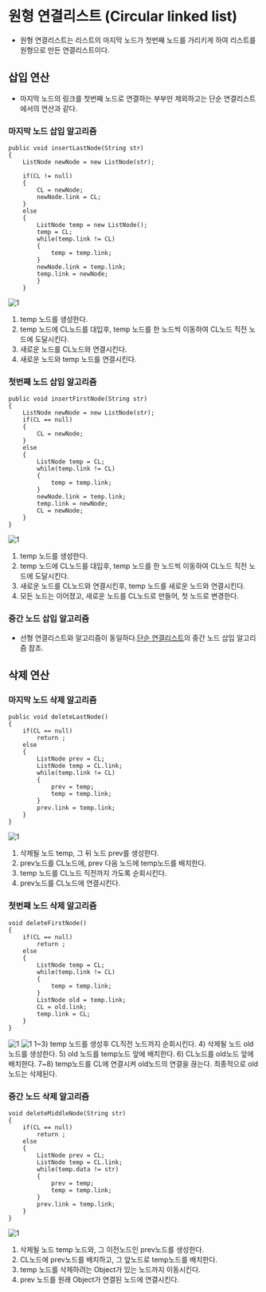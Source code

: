 # 원형 연결리스트 (Circular linked list)
* 원형 연결리스트는 리스트의 마지막 노드가 첫번째 노드를 가리키게 하여 리스트를 원형으로 만든 연결리스트이다.
## 삽입 연산
* 마지막 노드의 링크를 첫번째 노드로 연결하는 부부만 제외하고는 단순 연결리스트에서의 연산과 같다.
### 마지막 노드 삽입 알고리즘
```
public void insertLastNode(String str)
{
	ListNode newNode = new ListNode(str);
	
	if(CL != null)
	{
		CL = newNode;		 
		newNode.link = CL;	
	}
	else
	{
		ListNode temp = new ListNode();
		temp = CL;
		while(temp.link != CL)
		{
			temp = temp.link;	 
		}
		newNode.link = temp.link;		
		temp.link = newNode;		
		}
	}
```
![1](https://github.com/97Fekim/TIL/blob/master/image/%EC%9B%90%ED%98%95%EB%A6%AC%EC%8A%A4%ED%8A%B8%20%EB%81%9D%EB%85%B8%EB%93%9C%20%EC%82%BD%EC%9E%85.PNG?raw=true)
1. temp 노드를 생성한다.
2. temp 노드에 CL노드를 대입후, temp 노드를 한 노드씩 이동하여 CL노드 직전 노드에 도달시킨다.
3. 새로운 노드를 CL노드와 연결시킨다.
4. 새로운 노드와 temp 노드를 연결시킨다.

### 첫번째 노드 삽입 알고리즘
```
public void insertFirstNode(String str)
{
	ListNode newNode = new ListNode(str);
	if(CL == null)
	{	
		CL = newNode;
	}
	else
	{
		ListNode temp = CL;
		while(temp.link != CL)
		{
			temp = temp.link;
		}
		newNode.link = temp.link;
		temp.link = newNode;
		CL = newNode;
	}
}
```
![1](https://github.com/97Fekim/TIL/blob/master/image/%EC%9B%90%EB%A0%B9%EB%A6%AC%EC%8A%A4%ED%8A%B8%20%EC%B2%AB%EB%85%B8%EB%93%9C%20%EC%82%BD%EC%9E%85.PNG?raw=true)
1. temp 노드를 생성한다.
2. temp 노드에 CL노드를 대입후, temp 노드를 한 노드씩 이동하여 CL노드 직전 노드에 도달시킨다.
3. 새로운 노드를 CL노드와 연결시킨후, temp 노드를 새로운 노드와 연결시킨다.
4. 모든 노드는 이어졌고, 새로운 노드를 CL노드로 만들어, 첫 노드로 변경한다.
### 중간 노드 삽입 알고리즘 
* 선형 연결리스트와 알고리즘이 동일하다.[단순 연결리스트](https://github.com/97Fekim/TIL/blob/master/Data%20Structure/1.%20Linked%20list.md)의 중간 노드 삽입 알고리즘 참조.
## 삭제 연산
### 마지막 노드 삭제 알고리즘
```
public void deleteLastNode()
{
	if(CL == null)
		return ;
	else
	{
		ListNode prev = CL;
		ListNode temp = CL.link;
		while(temp.link != CL)
		{
			prev = temp;
			temp = temp.link;
		}
		prev.link = temp.link;
	}
}
```
![1](https://github.com/97Fekim/TIL/blob/master/image/%EC%9B%90%ED%98%95%EB%A6%AC%EC%8A%A4%ED%8A%B8%20%EB%A7%88%EC%A7%80%EB%A7%89%EB%85%B8%EB%93%9C%20%EC%82%AD%EC%A0%9C.PNG?raw=true)
1) 삭제될 노드 temp, 그 뒤 노드 prev를 생성한다.
2) prev노드를 CL노드에, prev 다음 노드에 temp노드를 배치한다.
3) temp 노드를 CL노드 직전까지 가도록 순회시킨다.
4) prev노드를 CL노드에 연결시킨다.

### 첫번째 노드 삭제 알고리즘
```
void deleteFirstNode()
{
	if(CL == null)
		return ;
	else
	{
		ListNode temp = CL;
		while(temp.link != CL)
		{
			temp = temp.link;
		}
		ListNode old = temp.link;
		CL = old.link;
		temp.link = CL;
	}			
}
```
![1](https://github.com/97Fekim/TIL/blob/master/image/%EC%9B%90%ED%98%95%EB%A6%AC%EC%8A%A4%ED%8A%B8%20%EC%B2%AB%EB%B2%88%EC%A7%B8%20%EB%85%B8%EB%93%9C%20%EC%82%AD%EC%A0%9C1.PNG?raw=true)
![1](https://github.com/97Fekim/TIL/blob/master/image/%EC%9B%90%ED%98%95%EB%A6%AC%EC%8A%A4%ED%8A%B8%20%EC%B2%AB%EB%B2%88%EC%A7%B8%EB%85%B8%EB%93%9C%20%EC%82%AD%EC%A0%9C2.PNG?raw=true)
1~3) temp 노드를 생성후 CL직전 노드까지 순회시킨다.
4) 삭제될 노드 old 노드를 생성한다.
5) old 노드를 temp노드 앞에 배치한다.
6) CL노드를 old노드 앞에 배치한다.
7~8) temp노드를 CL에 연결시켜 old노드의 연결을 끊는다. 최종적으로 old노드는 삭제된다.

### 중간 노드 삭제 알고리즘
```
void deleteMiddleNode(String str)
{
	if(CL == null)
		return ;
	else
	{
		ListNode prev = CL;
		ListNode temp = CL.link;
		while(temp.data != str)
		{
			prev = temp;
			temp = temp.link;
		}
		prev.link = temp.link;	
	}
}
```
![1](https://github.com/97Fekim/TIL/blob/master/image/%EC%9B%90%ED%98%95%EB%A6%AC%EC%8A%A4%ED%8A%B8%20%EC%A4%91%EA%B0%84%EB%85%B8%EB%93%9C%20%EC%82%AD%EC%A0%9C.PNG?raw=true)
1) 삭제될 노드 temp 노드와, 그 이전노드인 prev노드를 생성한다.
2) CL노드에 prev노드를 배치하고, 그 앞노드로 temp노드를 배치한다.
3) temp 노드를 삭제하려는 Object가 있는 노드까지 이동시킨다.
4) prev 노드를 원래 Object가 연결된 노드에 연결시킨다.